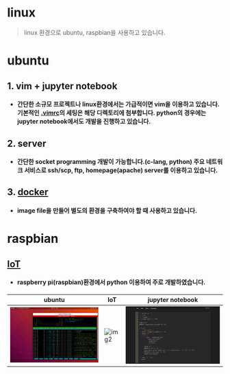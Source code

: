 linux
=======
> linux 환경으로 ubuntu, raspbian을 사용하고 있습니다. 
# ubuntu
## 1. vim + jupyter notebook
* #### 간단한 소규모 프로젝트나 linux환경에서는 가급적이면 vim을 이용하고 있습니다. 기본적인 [.vimrc]의 세팅은 해당 디렉토리에 첨부합니다. python의 경우에는 jupyter notebook에서도 개발을 진행하고 있습니다.
## 2. server
* #### 간단한 socket programming 개발이 가능합니다.(c-lang, python) 주요 네트워크 서비스로 ssh/scp, ftp, homepage(apache) server를 이용하고 있습니다.
## 3. [docker]
* #### image file을 만들어 별도의 환경을 구축하여야 할 때 사용하고 있습니다.
# raspbian
## [IoT]
* #### raspberry pi(raspbian)환경에서 python 이용하여 주로 개발하였습니다. 

| ubuntu | IoT | jupyter notebook |
|---|---|---|
| ![img1](./1.png) | ![img2](/language/python/3.gif) | ![img3](./3.png) |

[//]: #
[IoT]: <https://github.com/BangGyoo/smartWindow>
[vim]: <../vim/>
[.vimrc]:<./.vimrc>
[docker]:<https://github.com/BangGyoo/calc_jenkins>
